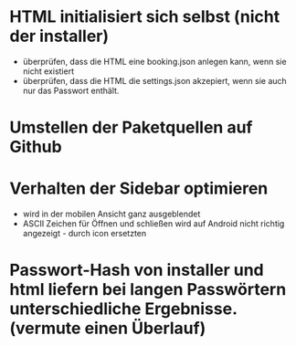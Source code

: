 # HTML initialisiert sich selbst (nicht der installer)
* überprüfen, dass die HTML eine booking.json anlegen kann, wenn sie nicht existiert
* überprüfen, dass die HTML die settings.json akzepiert, wenn sie auch nur das Passwort enthält.

# Umstellen der Paketquellen auf Github

# Verhalten der Sidebar optimieren 
* wird in der mobilen Ansicht ganz ausgeblendet 
* ASCII Zeichen für Öffnen und schließen wird auf Android nicht richtig angezeigt - durch icon ersetzten 

# Passwort-Hash von installer und html liefern bei langen Passwörtern unterschiedliche Ergebnisse. (vermute einen Überlauf) 